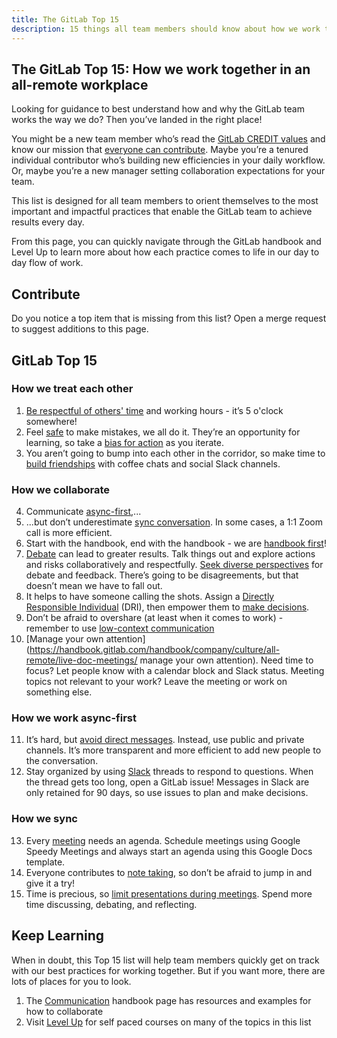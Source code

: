 ```yaml
---
title: The GitLab Top 15
description: 15 things all team members should know about how we work together.
---
```


## The GitLab Top 15: How we work together in an all-remote workplace

Looking for guidance to best understand how and why the GitLab team works the way we do? Then you’ve landed in the right place!

You might be a new team member who’s read the [GitLab CREDIT values](https://handbook.gitlab.com/handbook/values/) and know our mission that [everyone can contribute](https://handbook.gitlab.com/handbook/company/mission/#mission). Maybe you’re a tenured individual contributor who’s building new efficiencies in your daily workflow. Or, maybe you’re a new manager setting collaboration expectations for your team.

This list is designed for all team members to orient themselves to the most important and impactful practices that enable the GitLab team to achieve results every day.

From this page, you can quickly navigate through the GitLab handbook and Level Up to learn more about how each practice comes to life in our day to day flow of work.

## Contribute

Do you notice a top item that is missing from this list? Open a merge request to suggest additions to this page.

## GitLab Top 15

### How we treat each other

1. [Be respectful of others' time](https://handbook.gitlab.com/handbook/communication/#be-respectful-of-others-time) and working hours - it’s 5 o'clock somewhere!
2. Feel [safe](https://handbook.gitlab.com/handbook/leadership/emotional-intelligence/psychological-safety/) to make mistakes, we all do it. They’re an opportunity for learning, so take a [bias for action](https://handbook.gitlab.com/handbook/values/#bias-for-action) as you iterate.
3. You aren’t going to bump into each other in the corridor, so make time to [build friendships](https://handbook.gitlab.com/handbook/communication/#informal-communication) with coffee chats and social Slack channels.

### How we collaborate

4. Communicate [async-first](https://handbook.gitlab.com/handbook/communication/#asynchronous-communication),...
5. ...but don’t underestimate [sync conversation](https://handbook.gitlab.com/handbook/communication/#effective--responsible-communication-guidelines). In some cases, a 1:1 Zoom call is more efficient.
6. Start with the handbook, end with the handbook - we are [handbook first](https://handbook.gitlab.com/handbook/company/culture/all-remote/handbook-first/)!
7. [Debate](https://handbook.gitlab.com/handbook/values/#disagree-commit-and-disagree) can lead to greater results. Talk things out and explore actions and risks collaboratively and respectfully. [Seek diverse perspectives](https://handbook.gitlab.com/handbook/values/#seek-diverse-perspectives) for debate and feedback. There’s going to be disagreements, but that doesn’t mean we have to fall out.
8. It helps to have someone calling the shots. Assign a [Directly Responsible Individual](https://handbook.gitlab.com/handbook/people-group/directly-responsible-individuals/#empowering-dris) (DRI), then empower them to [make decisions](https://handbook.gitlab.com/teamops/decision-velocity).
9. Don’t be afraid to overshare (at least when it comes to work) - remember to use [low-context communication](https://handbook.gitlab.com/teamops/decision-velocity/#low-context-communication)
10. [Manage your own attention](https://handbook.gitlab.com/handbook/company/culture/all-remote/live-doc-meetings/
manage your own attention). Need time to focus? Let people know with a calendar block and Slack status. Meeting topics not relevant to your work? Leave the meeting or work on something else.

### How we work async-first

11. It’s hard, but [avoid direct messages](https://handbook.gitlab.com/handbook/communication/#avoid-direct-messages). Instead, use public and private channels. It’s more transparent and more efficient to add new people to the conversation.
12. Stay organized by using [Slack](https://handbook.gitlab.com/handbook/communication/#general-guidelines) threads to respond to questions. When the thread gets too long, open a GitLab issue! Messages in Slack are only retained for 90 days, so use issues to plan and make decisions.

### How we sync

13. Every [meeting](https://handbook.gitlab.com/handbook/company/culture/all-remote/live-doc-meetings/ ) needs an agenda. Schedule meetings using Google Speedy Meetings and always start an agenda using this Google Docs template.
14. Everyone contributes to [note taking](https://handbook.gitlab.com/handbook/communication/#smart-note-taking-in-meetings ), so don’t be afraid to jump in and give it a try!
15. Time is precious, so [limit presentations during meetings](https://handbook.gitlab.com/handbook/communication/#few-meetings-with-presentations ). Spend more time discussing, debating, and reflecting.


## Keep Learning

When in doubt, this Top 15 list will help team members quickly get on track with our best practices for working together. But if you want more, there are lots of places for you to look.

1. The [Communication](https://handbook.gitlab.com/handbook/communication/) handbook page has resources and examples for how to collaborate
1. Visit [Level Up](https://levelup.gitlab.com/) for self paced courses on many of the topics in this list
